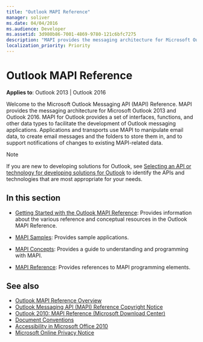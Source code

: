 ```yaml
---
title: "Outlook MAPI Reference"
manager: soliver
ms.date: 04/04/2016
ms.audience: Developer
ms.assetid: 3d980b86-7001-4869-9780-121c6bfc7275
description: "MAPI provides the messaging architecture for Microsoft Outlook 2013 and Outlook 2016."
localization_priority: Priority
---
```


# Outlook MAPI Reference
  
**Applies to**: Outlook 2013 | Outlook 2016 
  
Welcome to the Microsoft Outlook Messaging API (MAPI) Reference. MAPI provides the messaging architecture for Microsoft Outlook 2013 and Outlook 2016. MAPI for Outlook provides a set of interfaces, functions, and other data types to facilitate the development of Outlook messaging applications. Applications and transports use MAPI to manipulate email data, to create email messages and the folders to store them in, and to support notifications of changes to existing MAPI-related data.
  
> [!NOTE]
> If you are new to developing solutions for Outlook, see [Selecting an API or technology for developing solutions for Outlook](../selecting-an-api-or-technology-for-developing-solutions-for-outlook.md) to identify the APIs and technologies that are most appropriate for your needs. 
  
## In this section

- [Getting Started with the Outlook MAPI Reference](getting-started-with-the-outlook-mapi-reference.md): Provides information about the various reference and conceptual resources in the Outlook MAPI Reference.
    
- [MAPI Samples](mapi-samples.md): Provides sample applications.
    
- [MAPI Concepts](mapi-concepts.md): Provides a guide to understanding and programming with MAPI.
    
- [MAPI Reference](mapi-reference.md): Provides references to MAPI programming elements.
    
## See also

- [Outlook MAPI Reference Overview](outlook-mapi-reference-overview.md)  
- [Outlook Messaging API (MAPI) Reference Copyright Notice](outlook-messaging-api-mapi-reference-copyright-notice.md)
- [Outlook 2010: MAPI Reference (Microsoft Download Center)](https://www.microsoft.com/downloads/details.aspx?FamilyID=5f61a276-9c09-4c82-9b80-20dccad17a2a)
- [Document Conventions](https://msdn.microsoft.com/office/aa905365.aspx)
- [Accessibility in Microsoft Office 2010](https://www.microsoft.com/enable/products/office2010/default.aspx)
- [Microsoft Online Privacy Notice](https://privacy.microsoft.com/en-us/privacystatement)

